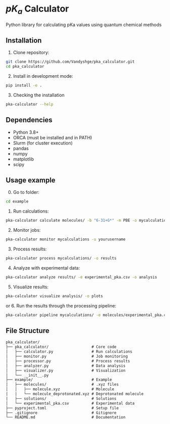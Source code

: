 # $pK_a$ Calculator

Python library for calculating pKa values using quantum chemical methods

## Installation

1. Clone repository:
```bash
git clone https://github.com/Vandyshge/pka_calculator.git
cd pka_calculator
```

2. Install in development mode:
```bash
pip install -e .
```

3. Checking the installation
```bash
pka-calculator --help
```

## Dependencies

- Python 3.8+
- ORCA (must be installed and in PATH)
- Slurm (for cluster execution)
- pandas
- numpy
- matplotlib
- scipy

## Usage example

0. Go to folder:
```bash
cd example
```

1. Run calculations:
```bash
pka-calculator calculate molecules/ -b "6-31+G*" -m PBE -o mycalculations
```

2. Monitor jobs:
```bash
pka-calculator monitor mycalculations -u yourusername
```

3. Process results:
```bash
pka-calculator process mycalculations/ -o results
```

4. Analyze with experimental data:
```bash
pka-calculator analyze results/ -e experimental_pka.csv -o analysis
```

5. Visualize results:
```bash
pka-calculator visualize analysis/ -o plots
```

or 6. Run the results through the processing pipeline:
```bash
pka-calculator pipeline mycalculations/ -e molecules/experimental_pka.csv -o data
```

## File Structure
```txt
pka_calculator/
├── pka_calculator/                   # Core code
│   ├── calculator.py                 # Run calculations
│   ├── monitor.py                    # Job monitoring
│   ├── processor.py                  # Process results
│   ├── analyzer.py                   # Data analysis  
│   ├── visualizer.py                 # Visualization
│   └── __init__.py      
├── example/                          # Example
│   ├── molecules/                    # .xyz files
│   │   ├── molecule.xyz              # Molecule
|   |   └── molecule_deprotonated.xyz # Deprotonated molecule
|   ├── solutions/                    # Solutions
│   └── experimental_pka.csv          # Experimental data
├── pyproject.toml                    # Setup file
├── .gitignore                        # Gitignore
└── README.md                         # Documentation
```
